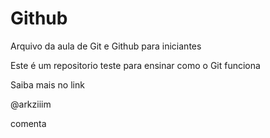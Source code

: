 # Github

Arquivo da aula de Git e Github para iniciantes

Este é um repositorio teste para ensinar como o Git funciona

Saiba mais no link

@arkziiim

comenta
